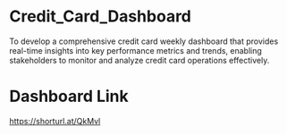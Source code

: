 # Credit_Card_Dashboard
To develop a comprehensive credit card weekly dashboard that provides real-time insights into key performance metrics and trends, enabling stakeholders to monitor and analyze credit card operations effectively.

# Dashboard Link
 https://shorturl.at/QkMvl
